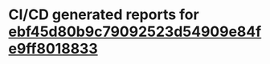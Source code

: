 # CI/CD generated reports for [ebf45d80b9c79092523d54909e84fe9ff8018833](https://github.com/hydephp/develop/commit/ebf45d80b9c79092523d54909e84fe9ff8018833)
